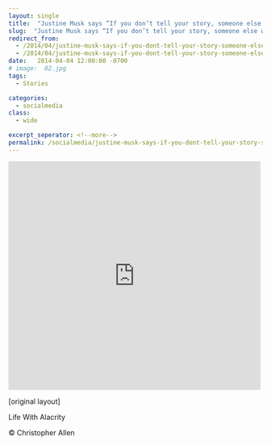 ```yaml
---
layout: single
title:  "Justine Musk says “If you don’t tell your story, someone else will tell it for you.”"
slug:  "Justine Musk says “If you don’t tell your story, someone else will tell it for you.”"
redirect_from:
  - /2014/04/justine-musk-says-if-you-dont-tell-your-story-someone-else-will-tell-it-for-you.html
  - /2014/04/justine-musk-says-if-you-dont-tell-your-story-someone-else-will-tell-it-for-you/
date:   2014-04-04 12:00:00 -0700
# image:  02.jpg
tags: 
  - Stories

categories:
  - socialmedia
class:
  - wide

excerpt_seperator: <!--more-->
permalink: /socialmedia/justine-musk-says-if-you-dont-tell-your-story-someone-else-will-tell-it-for-you/
---
```


<iframe src="https://www.facebook.com/plugins/post.php?href=https%3A%2F%2Fwww.facebook.com%2FChristopherRayAllen%2Fposts%2F10152330716405540&show_text=true&width=500" width="500" height="453" style="border:none;overflow:hidden" scrolling="no" frameborder="0" allowfullscreen="true" allow="autoplay; clipboard-write; encrypted-media; picture-in-picture; web-share"></iframe>

[original layout]

Life With Alacrity

© Christopher Allen
